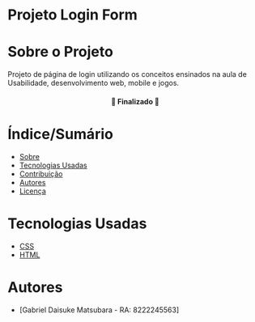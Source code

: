 # Projeto Login Form


# Sobre o Projeto


Projeto de página de login utilizando os conceitos ensinados na aula de Usabilidade, desenvolvimento web, mobile e jogos.

<h4 align="center"> 
	🚧 Finalizado 🚧
</h4>

# Índice/Sumário

* [Sobre](#sobre-o-projeto)
* [Tecnologias Usadas](#tecnologias-usadas)
* [Contribuição](#contribuição)
* [Autores](#autores)
* [Licença](#licença)

# Tecnologias Usadas

- [CSS](https://www.w3.org/Style/CSS/Overview.en.html)	
- [HTML](https://html.spec.whatwg.org/multipage/)

# Autores

- [Gabriel Daisuke Matsubara - RA: 8222245563]